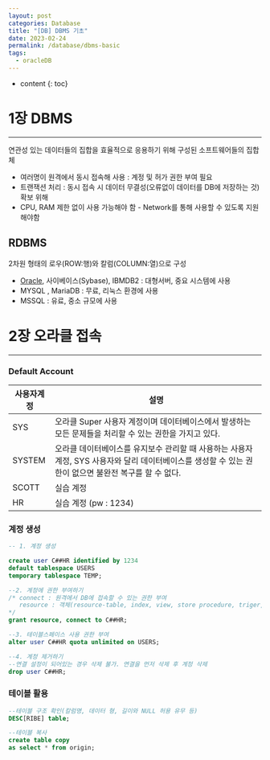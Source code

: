 ```yaml
---
layout: post
categories: Database
title: "[DB] DBMS 기초"
date: 2023-02-24
permalink: /database/dbms-basic
tags:
  - oracleDB
---
```

* content
{: toc}




# 1장 DBMS 
---

연관성 있는 데이터들의 집합을 효율적으로 응용하기 위해 구성된 소프트웨어들의 집합체
- 여러명이 원격에서 동시 접속해 사용 : 계정 및 허가 권한 부여 필요 
- 트랜잭션 처리 : 동시 접속 시 데이터 무결성(오류없이 데이터를 DB에 저장하는 것) 확보 위해 
- CPU, RAM 제한 없이 사용 가능해야 함 - Network를 통해 사용할 수 있도록 지원해야함

## RDBMS 
2차원 형태의 로우(ROW:행)와 칼럼(COLUMN:열)으로 구성 

- [Oracle](https://www.oracle.com/database/technologies/oracle21c-windows-downloads.html), 사이베이스(Sybase), IBMDB2 : 대형서버, 중요 시스템에 사용 
- MYSQL , MariaDB : 무료, 리눅스 환경에 사용 
- MSSQL : 유료, 중소 규모에 사용


# 2장 오라클 접속
---

### Default Account

| 사용자계정  | 설명                                                                                       |
| ------ | ---------------------------------------------------------------------------------------- |
| SYS    | 오라클 Super 사용자 계정이며 데이터베이스에서 발생하는 모든 문제들을 처리할 수 있는 권한을 가지고 있다.                            |
| SYSTEM | 오라클 데이터베이스를 유지보수 관리할 때 사용하는 사용자 계정, SYS 사용자와 달리 데이터베이스를 생성할 수 있는 권한이 없으면 불완전 복구를 할 수 없다. |
| SCOTT  | 실습 계정                                                                                    |
| HR     | 실습 계정 (pw : 1234)                                                                        |

### 계정 생성

```sql
-- 1. 계정 생성

create user C##HR identified by 1234
default tablespace USERS
temporary tablespace TEMP;

--2. 계정에 권한 부여하기
/* connect : 원격에서 DB에 접속할 수 있는 권한 부여
   resource : 객체(resource-table, index, view, store procedure, triger, function)를 생성, 수정, 삭제할 수 있는 권한을 부여
*/
grant resource, connect to C##HR;

--3. 테이블스페이스 사용 권한 부여
alter user C##HR quota unlimited on USERS;

--4. 계정 제거하기
--연결 설정이 되어있는 경우 삭제 불가. 연결을 먼저 삭제 후 계정 삭제
drop user C##HR;
```


### 테이블 활용
```sql
--테이블 구조 확인(칼럼명, 데이터 형, 길이와 NULL 허용 유무 등) 
DESC[RIBE] table;

--테이블 복사
create table copy 
as select * from origin;
```